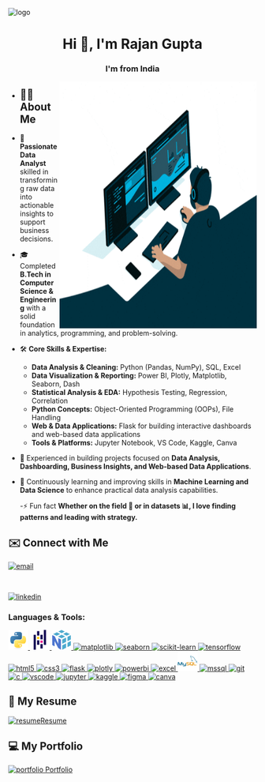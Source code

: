 ![logo](https://github.com/Rajangupta17/Rajangupta17/blob/main/Banner1.gif)
<h1 align="center">Hi 👋, I'm Rajan Gupta</h1>
<h3 align="center">I'm from India</h3>
<img align="right" alt="Data Analyst" width="400" height="500" src="https://github.com/Rajangupta17/Rajangupta17/blob/main/giphy.gif">

- ## 👨‍💻 About Me
- 💼 **Passionate Data Analyst** skilled in transforming raw data into actionable insights to support business decisions.  
- 🎓 Completed **B.Tech in Computer Science & Engineering** with a solid foundation in analytics, programming, and problem-solving.  
- 🛠 **Core Skills & Expertise:**  
  - **Data Analysis & Cleaning:** Python (Pandas, NumPy), SQL, Excel  
  - **Data Visualization & Reporting:** Power BI, Plotly, Matplotlib, Seaborn, Dash  
  - **Statistical Analysis & EDA:** Hypothesis Testing, Regression, Correlation  
  - **Python Concepts:** Object-Oriented Programming (OOPs), File Handling  
  - **Web & Data Applications:** Flask for building interactive dashboards and web-based data applications  
  - **Tools & Platforms:** Jupyter Notebook, VS Code, Kaggle, Canva  
- 🚀 Experienced in building projects focused on **Data Analysis, Dashboarding, Business Insights, and Web-based Data Applications**.  
- 📌 Continuously learning and improving skills in **Machine Learning and Data Science** to enhance practical data analysis capabilities.  

   -⚡ Fun fact **Whether on the field 🏏 or in datasets 📊, I love finding patterns and leading with strategy.**

## ✉️ Connect with Me

<p align="left">
  <!-- Email -->
 <a href="mailto:your.email@example.com" target="_blank" rel="noreferrer">
  <img src="https://cdn.jsdelivr.net/gh/simple-icons/simple-icons/icons/gmail.svg" alt="email" width="40" height="40"/>
</a>



  &nbsp;&nbsp;&nbsp; <!-- Adds space between icons -->

  <!-- LinkedIn -->
  <a href="http://www.linkedin.com/in/rajangupta28" target="_blank" rel="noreferrer">
    <img src="https://cdn.jsdelivr.net/gh/devicons/devicon/icons/linkedin/linkedin-original.svg" alt="linkedin" width="30" height="30"/>
  </a>
</p>

<h3 align="left">Languages & Tools:</h3>
<p align="left"> 
  <a href="https://www.python.org" target="_blank" rel="noreferrer">
    <img src="https://raw.githubusercontent.com/devicons/devicon/master/icons/python/python-original.svg" alt="python" width="40" height="40"/>
  </a> 
  <a href="https://pandas.pydata.org/" target="_blank" rel="noreferrer">
    <img src="https://raw.githubusercontent.com/devicons/devicon/master/icons/pandas/pandas-original.svg" alt="pandas" width="40" height="40"/>
  </a> 
  <a href="https://numpy.org/" target="_blank" rel="noreferrer">
    <img src="https://raw.githubusercontent.com/devicons/devicon/master/icons/numpy/numpy-original.svg" alt="numpy" width="40" height="40"/>
  </a> 
  <a href="https://matplotlib.org/" target="_blank" rel="noreferrer">
    <img src="https://upload.wikimedia.org/wikipedia/commons/8/84/Matplotlib_icon.svg" alt="matplotlib" width="40" height="40"/>
  </a> 
  <a href="https://seaborn.pydata.org/" target="_blank" rel="noreferrer">
    <img src="https://seaborn.pydata.org/_images/logo-mark-lightbg.svg" alt="seaborn" width="40" height="40"/>
  </a> 
  <a href="https://scikit-learn.org/" target="_blank" rel="noreferrer">
    <img src="https://upload.wikimedia.org/wikipedia/commons/0/05/Scikit_learn_logo_small.svg" alt="scikit-learn" width="40" height="40"/>
  </a> 
  <a href="https://www.tensorflow.org" target="_blank" rel="noreferrer">
    <img src="https://www.vectorlogo.zone/logos/tensorflow/tensorflow-icon.svg" alt="tensorflow" width="40" height="40"/>
  </a> 
  <a href="https://www.w3.org/html/" target="_blank" rel="noreferrer">
  <img src="https://cdn.jsdelivr.net/gh/devicons/devicon/icons/html5/html5-original.svg" alt="html5" width="40" height="40"/>
  </a>

<a href="https://www.w3schools.com/css/" target="_blank" rel="noreferrer">
  <img src="https://cdn.jsdelivr.net/gh/devicons/devicon/icons/css3/css3-original.svg" alt="css3" width="40" height="40"/>
</a>

  <a href="https://flask.palletsprojects.com/" target="_blank" rel="noreferrer"> 
    <img src="https://raw.githubusercontent.com/gilbarbara/logos/master/logos/flask.svg" alt="flask" width="40" height="40"/> 
  </a>
  <a href="https://plotly.com/" target="_blank" rel="noreferrer">
  <img src="https://cdn.jsdelivr.net/gh/devicons/devicon/icons/plotly/plotly-original.svg" alt="plotly" width="40" height="40"/>
  </a>
 
  <a href="https://powerbi.microsoft.com/" target="_blank" rel="noreferrer">
    <img src="https://upload.wikimedia.org/wikipedia/commons/c/cf/New_Power_BI_Logo.svg" alt="powerbi" width="40" height="40"/>
  </a> 
  <a href="https://www.microsoft.com/en/microsoft-365/excel" target="_blank" rel="noreferrer">
    <img src="https://cdn.worldvectorlogo.com/logos/microsoft-excel-2013.svg" alt="excel" width="40" height="40"/>
  </a> 
  <a href="https://www.mysql.com/" target="_blank" rel="noreferrer">
    <img src="https://raw.githubusercontent.com/devicons/devicon/master/icons/mysql/mysql-original-wordmark.svg" alt="mysql" width="40" height="40"/>
  </a> 
  <a href="https://www.microsoft.com/en-us/sql-server" target="_blank" rel="noreferrer">
    <img src="https://www.svgrepo.com/show/303229/microsoft-sql-server-logo.svg" alt="mssql" width="40" height="40"/>
  </a> 
  <a href="https://git-scm.com/" target="_blank" rel="noreferrer">
    <img src="https://www.vectorlogo.zone/logos/git-scm/git-scm-icon.svg" alt="git" width="40" height="40"/>
  </a> 
  <a href="https://www.cprogramming.com/" target="_blank" rel="noreferrer">
  <img src="https://cdn.jsdelivr.net/gh/devicons/devicon/icons/c/c-original.svg" alt="c" width="40" height="40"/>
  </a>

  <a href="https://code.visualstudio.com/" target="_blank" rel="noreferrer">
    <img src="https://cdn.jsdelivr.net/gh/devicons/devicon/icons/vscode/vscode-original.svg" alt="vscode" width="40" height="40"/>
  </a> 
 <a href="https://jupyter.org/" target="_blank" rel="noreferrer">
  <img src="https://cdn.jsdelivr.net/gh/devicons/devicon/icons/jupyter/jupyter-original.svg" alt="jupyter" width="40" height="40"/>
  </a>

  <a href="https://www.kaggle.com/" target="_blank" rel="noreferrer">
    <img src="https://www.vectorlogo.zone/logos/kaggle/kaggle-icon.svg" alt="kaggle" width="40" height="40"/>
  </a> 
  <a href="https://www.figma.com/" target="_blank" rel="noreferrer">
    <img src="https://www.vectorlogo.zone/logos/figma/figma-icon.svg" alt="figma" width="40" height="40"/>
  </a> 
  <a href="https://www.canva.com/" target="_blank" rel="noreferrer">
  <img src="https://cdn.jsdelivr.net/gh/devicons/devicon/icons/canva/canva-original.svg" alt="canva" width="40" height="40"/>
  </a>

  </a> 
</p>

## 📄 My Resume

<p align="left">
  <a href="YOUR_PDF_LINK_HERE" target="_blank" rel="noreferrer">
  <img src="https://cdn.jsdelivr.net/gh/simple-icons/simple-icons/icons/adobeacrobatreader.svg" alt="resume" width="40" height="40"/>Resume
</a>



</p>

## 💻 My Portfolio

<p align="left">
  <a href="https://your-portfolio-link.com" target="_blank" rel="noreferrer">
    <img src="https://cdn.jsdelivr.net/gh/devicons/devicon/icons/codepen/codepen-original.svg" alt="portfolio" width="30" height="30"/> Portfolio
  </a>
</p>


